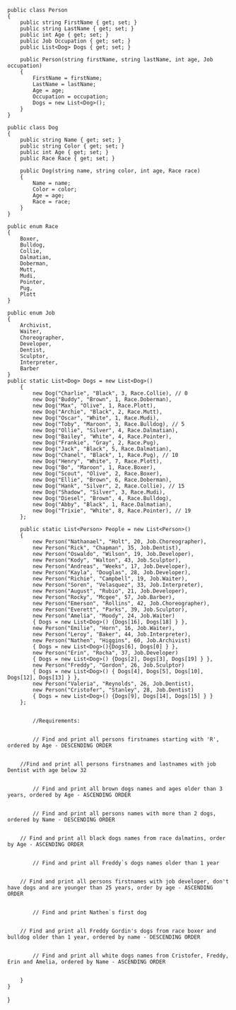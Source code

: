     public class Person
    {
        public string FirstName { get; set; }
        public string LastName { get; set; }
        public int Age { get; set; }
        public Job Occupation { get; set; }
        public List<Dog> Dogs { get; set; }

        public Person(string firstName, string lastName, int age, Job occupation)
        {
            FirstName = firstName;
            LastName = lastName;
            Age = age;
            Occupation = occupation;
            Dogs = new List<Dog>();
        }
    }

    public class Dog
    {
        public string Name { get; set; }
        public string Color { get; set; }
        public int Age { get; set; }
        public Race Race { get; set; }

        public Dog(string name, string color, int age, Race race)
        {
            Name = name;
            Color = color;
            Age = age;
            Race = race;
        }
    }

    public enum Race
    {
        Boxer,
        Bulldog,
        Collie,
        Dalmatian,
        Doberman,
        Mutt,
        Mudi,
        Pointer,
        Pug,
        Plott
    }

    public enum Job
    {
        Archivist,
        Waiter,
        Choreographer,
        Developer,
        Dentist,
        Sculptor,
        Interpreter,
        Barber
    }
    public static List<Dog> Dogs = new List<Dog>()
        {
            new Dog("Charlie", "Black", 3, Race.Collie), // 0
	        new Dog("Buddy", "Brown", 1, Race.Doberman),
            new Dog("Max", "Olive", 1, Race.Plott),
            new Dog("Archie", "Black", 2, Race.Mutt),
            new Dog("Oscar", "White", 1, Race.Mudi),
            new Dog("Toby", "Maroon", 3, Race.Bulldog), // 5
	        new Dog("Ollie", "Silver", 4, Race.Dalmatian),
            new Dog("Bailey", "White", 4, Race.Pointer),
            new Dog("Frankie", "Gray", 2, Race.Pug),
            new Dog("Jack", "Black", 5, Race.Dalmatian),
            new Dog("Chanel", "Black", 1, Race.Pug), // 10
	        new Dog("Henry", "White", 7, Race.Plott),
            new Dog("Bo", "Maroon", 1, Race.Boxer),
            new Dog("Scout", "Olive", 2, Race.Boxer),
            new Dog("Ellie", "Brown", 6, Race.Doberman),
            new Dog("Hank", "Silver", 2, Race.Collie), // 15
	        new Dog("Shadow", "Silver", 3, Race.Mudi),
            new Dog("Diesel", "Brown", 4, Race.Bulldog),
            new Dog("Abby", "Black", 1, Race.Dalmatian),
            new Dog("Trixie", "White", 8, Race.Pointer), // 19
        };

        public static List<Person> People = new List<Person>()
        {
            new Person("Nathanael", "Holt", 20, Job.Choreographer),
            new Person("Rick", "Chapman", 35, Job.Dentist),
            new Person("Oswaldo", "Wilson", 19, Job.Developer),
            new Person("Kody", "Walton", 43, Job.Sculptor),
            new Person("Andreas", "Weeks", 17, Job.Developer),
            new Person("Kayla", "Douglas", 28, Job.Developer),
            new Person("Richie", "Campbell", 19, Job.Waiter),
            new Person("Soren", "Velasquez", 33, Job.Interpreter),
            new Person("August", "Rubio", 21, Job.Developer),
            new Person("Rocky", "Mcgee", 57, Job.Barber),
            new Person("Emerson", "Rollins", 42, Job.Choreographer),
            new Person("Everett", "Parks", 39, Job.Sculptor),
            new Person("Amelia", "Moody", 24, Job.Waiter)
            { Dogs = new List<Dog>() {Dogs[16], Dogs[18] } },
            new Person("Emilie", "Horn", 16, Job.Waiter),
            new Person("Leroy", "Baker", 44, Job.Interpreter),
            new Person("Nathen", "Higgins", 60, Job.Archivist)
            { Dogs = new List<Dog>(){Dogs[6], Dogs[0] } },
            new Person("Erin", "Rocha", 37, Job.Developer)
            { Dogs = new List<Dog>() {Dogs[2], Dogs[3], Dogs[19] } },
            new Person("Freddy", "Gordon", 26, Job.Sculptor)
            { Dogs = new List<Dog>() { Dogs[4], Dogs[5], Dogs[10], Dogs[12], Dogs[13] } },
            new Person("Valeria", "Reynolds", 26, Job.Dentist),
            new Person("Cristofer", "Stanley", 28, Job.Dentist)
            { Dogs = new List<Dog>() {Dogs[9], Dogs[14], Dogs[15] } }
        };


			//Requirements:

			
            // Find and print all persons firstnames starting with 'R', ordered by Age - DESCENDING ORDER
			
			
   	    //Find and print all persons firstnames and lastnames with job Dentist with age below 32
			

            // Find and print all brown dogs names and ages older than 3 years, ordered by Age - ASCENDING ORDER
         

            // Find and print all persons names with more than 2 dogs, ordered by Name - DESCENDING ORDER
			
			
	    // Find and print all black dogs names from race dalmatins, order by Age - ASCENDING ORDER
          

            // Find and print all Freddy`s dogs names older than 1 year
			
			
	    // Find and print all persons firstnames with job developer, don't have dogs and are younger than 25 years, order by age - ASCENDING ORDER
           

            // Find and print Nathen`s first dog
			
			
	    // Find and print all Freddy Gordin's dogs from race boxer and bulldog older than 1 year, ordered by name - DESCENDING ORDER
           

            // Find and print all white dogs names from Cristofer, Freddy, Erin and Amelia, ordered by Name - ASCENDING ORDER
           

        }
    }
}